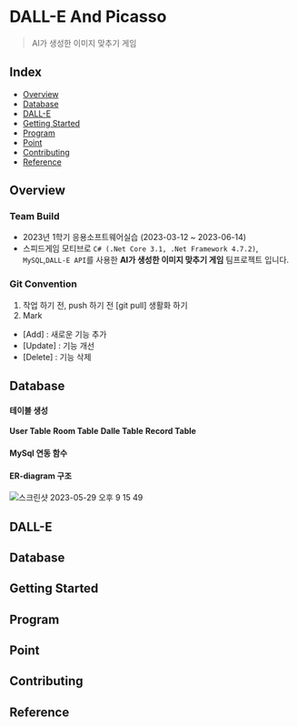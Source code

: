 # DALL-E And Picasso
> AI가 생성한 이미지 맞추기 게임

## Index
  - [Overview](#overview) 
  - [Database](#database)
  - [DALL-E](#dall-e)
  - [Getting Started](#getting-started)
  - [Program](#program)
  - [Point](#point)
  - [Contributing](#contributing)
  - [Reference](#reference)

## Overview
### Team Build
- 2023년 1학기 응용소프트웨어실습 (2023-03-12 ~ 2023-06-14)</br>
- 스피드게임 모티브로 `C# (.Net Core 3.1, .Net Framework 4.7.2)`, `MySQL`,`DALL-E API`를 사용한 
**AI가 생성한 이미지 맞추기 게임** 팀프로젝트 입니다.

### Git Convention 
1. 작업 하기 전, push 하기 전 [git pull] 생활화 하기
2. Mark
- [Add] : 새로운 기능 추가
- [Update] : 기능 개선
- [Delete] : 기능 삭제

## Database
#### 테이블 생성
**User Table**
**Room Table**
**Dalle Table**
**Record Table**
#### MySql 연동 함수
#### ER-diagram 구조
![스크린샷 2023-05-29 오후 9 15 49](https://github.com/mikekks/DALL-E_and_picasso/assets/74387813/17c9da67-203c-4d73-8317-f6e267f9a9d9)


## DALL-E
## Database
## Getting Started
## Program
## Point
## Contributing
## Reference


## 


